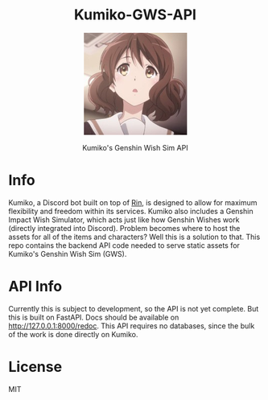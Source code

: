 <div align="center">

# Kumiko-GWS-API

![Kumiko](https://raw.githubusercontent.com/No767/Kumiko/dev/assets/kumiko-resized.jpg)

Kumiko's Genshin Wish Sim API

<div align="left">

# Info

Kumiko, a Discord bot built on top of [Rin](https://github.com/No767/Rin), is designed to allow for maximum flexibility and freedom within its services. Kumiko also includes a Genshin Impact Wish Simulator, which acts just like how Genshin Wishes work (directly integrated into Discord). Problem becomes where to host the assets for all of the items and characters? Well this is a solution to that. This repo contains the backend API code needed to serve static assets for Kumiko's Genshin Wish Sim (GWS).

# API Info

Currently this is subject to development, so the API is not yet complete. But this is built on FastAPI. Docs should be available on http://127.0.0.1:8000/redoc. This API requires no databases, since the bulk of the work is done directly on Kumiko. 

# License 

MIT